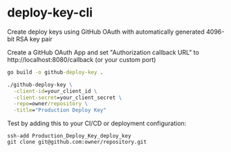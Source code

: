 # deploy-key-cli

Create deploy keys using GitHub OAuth with automatically generated 4096-bit RSA key pair

Create a GitHub OAuth App and set "Authorization callback URL" to http://localhost:8080/callback (or your custom port)

```cmd
go build -o github-deploy-key .

./github-deploy-key \
  -client-id=your_client_id \
  -client-secret=your_client_secret \
  -repo=owner/repository \
  -title="Production Deploy Key"
```

Test by adding this to your CI/CD or deployment configuration:
```
ssh-add Production_Deploy_Key_deploy_key
git clone git@github.com:owner/repository.git
```